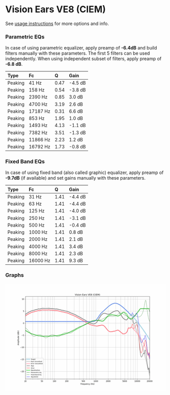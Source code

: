 # Vision Ears VE8 (CIEM)
See [usage instructions](https://github.com/jaakkopasanen/AutoEq#usage) for more options and info.

### Parametric EQs
In case of using parametric equalizer, apply preamp of **-6.4dB** and build filters manually
with these parameters. The first 5 filters can be used independently.
When using independent subset of filters, apply preamp of **-6.8 dB**.

| Type    | Fc       |    Q | Gain    |
|:--------|:---------|:-----|:--------|
| Peaking | 41 Hz    | 0.47 | -4.5 dB |
| Peaking | 158 Hz   | 0.54 | -3.8 dB |
| Peaking | 2390 Hz  | 0.85 | 3.0 dB  |
| Peaking | 4700 Hz  | 3.19 | 2.6 dB  |
| Peaking | 17187 Hz | 0.31 | 6.6 dB  |
| Peaking | 853 Hz   | 1.95 | 1.0 dB  |
| Peaking | 1493 Hz  | 4.13 | -1.1 dB |
| Peaking | 7382 Hz  | 3.51 | -1.3 dB |
| Peaking | 11866 Hz | 2.23 | 1.2 dB  |
| Peaking | 16792 Hz | 1.73 | -0.8 dB |

### Fixed Band EQs
In case of using fixed band (also called graphic) equalizer, apply preamp of **-9.7dB**
(if available) and set gains manually with these parameters.

| Type    | Fc       |    Q | Gain    |
|:--------|:---------|:-----|:--------|
| Peaking | 31 Hz    | 1.41 | -4.4 dB |
| Peaking | 63 Hz    | 1.41 | -4.4 dB |
| Peaking | 125 Hz   | 1.41 | -4.0 dB |
| Peaking | 250 Hz   | 1.41 | -3.1 dB |
| Peaking | 500 Hz   | 1.41 | -0.4 dB |
| Peaking | 1000 Hz  | 1.41 | 0.8 dB  |
| Peaking | 2000 Hz  | 1.41 | 2.1 dB  |
| Peaking | 4000 Hz  | 1.41 | 3.4 dB  |
| Peaking | 8000 Hz  | 1.41 | 2.3 dB  |
| Peaking | 16000 Hz | 1.41 | 9.3 dB  |

### Graphs
![](./Vision%20Ears%20VE8%20(CIEM).png)
